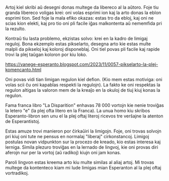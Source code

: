 Artoj kiel skribi aŭ desegni donas multege da libereco al la aŭtoro. Foje tiu granda libereco voligas krei: oni volas esprimi ion kaj la arto donas la eblon esprimi tion. Sed foje la mala efiko okazas: estas tro da ebloj, kaj oni ne scias kion elekti, kaj pro tio oni pli facile iĝas malkontenta aŭ nememfida pri la rezulto.

Kontraŭ tiu lasta problemo, ekzistas solvo: krei en la kadro de limigaj reguloj. Bona ekzemplo estas pikselarto, desegna arto kie estas multe malpli da pikseloj kaj koloroj disponeblaj. Oni tiel povas pli facile kaj rapide trovi la plej taŭgan koloron por kiu loko.

https://vanege-esperanto.blogspot.com/2023/11/0057-pikselarto-la-plej-komencanto.html

Oni povas vidi tian limigan regulon kiel defion. (Kio mem estas motiviga: oni volas scii ĉu oni kapablas respekti la regulojn). La fakto ke oni respektas la regulon altigas la valoron mem de la kreaĵo en la okuloj de tiuj kiuj konas la regulon.

Fama franca libro "La Disparition" enhavas 78 000 vortojn kie nenie troviĝas la letero "e" (la plej ofta litero en la Franca). La unua homo kiu skribos Esperanto-libron sen unu el la plej oftaj literoj ricevos tre verŝajne la atenton de Esperantistoj.

Estas amuze trovi manieron por ĉirkaŭiri la limigojn. Foje, oni trovas solvojn pri kiuj oni tute ne pensus en normalaj "liberaj" cirkonstancoj. Limigoj postulas novan vidpunkton sur la procezo de kreado, kio estas interesa kaj lerniga. Simila plezuro troviĝas en la lernado de lingvoj, kie oni provas diri aferojn nur per la vortoj (aŭ radikoj) kiujn oni jam konas.

Paroli lingvon estas kreema arto kiu multe similas al aliaj artoj. Mi trovas multege da kontenteco kiam mi lude limigas mian Esperanton al la plej oftaj vortradikoj.